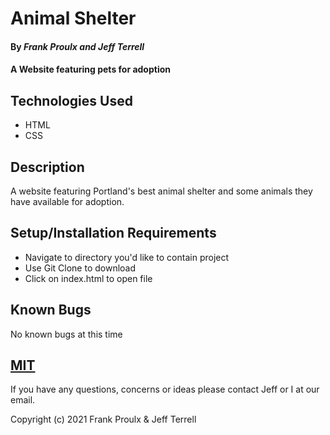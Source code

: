 # Animal Shelter

#### By _Frank Proulx and Jeff Terrell_

#### A Website featuring pets for adoption

## Technologies Used

* HTML
* CSS

## Description

A website featuring Portland's best animal shelter and some animals they have available for adoption.

## Setup/Installation Requirements

* Navigate to directory you'd like to contain project
* Use Git Clone to download
* Click on index.html to open file

## Known Bugs

No known bugs at this time

## [MIT](https://opensource.org/licenses/MIT)

If you have any questions, concerns or ideas please contact Jeff or I at our email.

Copyright (c) 2021 Frank Proulx & Jeff Terrell
